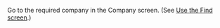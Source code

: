 <!-- markdownlint-disable-file MD041 -->
Go to the required company in the Company screen. (See [Use the Find screen][1].)

<!-- Referenced links -->
[1]: ../../search-options/learn/find-screen.md
